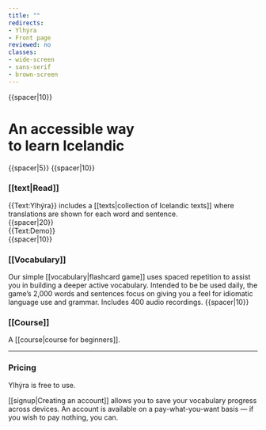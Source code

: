 ```yaml
---
title: ""
redirects:
- Ylhýra
- Front page
reviewed: no
classes:
- wide-screen
- sans-serif
- brown-screen
---
```

<!-- <div style="
  background: #f09f9f;
  padding: 8px 12px;
  border: 1px solid #ce8d8d;
  border-radius: 5px;">
This is a testing site for the next version of Ylhýra. It contains some bugs and non-functioning links.
</div> -->

<div id="frontpage-screen">
{{spacer|10}}
<h1>An accessible way <br/>to learn Icelandic</h1>
{{spacer|5}}
<Frontpage/>
{{spacer|10}}

<h3>[[text|Read]]</h3>
<div id="frontpage-splash-screen">
<div id="frontpage-splash-screen-english">
<span class="underline_links">{{Text:Ylhýra}}</span> includes a [[texts|collection of Icelandic texts]] where translations are shown for each word and sentence.
</div>
{{spacer|20}}
<div id="frontpage-splash-screen-demo">
{{Text:Demo}}
</div>
</div>
{{spacer|10}}

<h3>[[Vocabulary]]</h3>

Our simple [[vocabulary|flashcard game]] uses spaced repetition to assist you in building a deeper active vocabulary. Intended to be be used daily, the game’s 2,000 words and sentences focus on giving you a feel for idiomatic language use and grammar.  Includes 400 audio recordings.
{{spacer|10}}

<h3>[[Course]]</h3>

A [[course|course for beginners]].

---

<div class="frontpage-pricing">
<h3>Pricing</h3>

Ylhýra is free to use.

[[signup|Creating an account]] allows you to save your vocabulary progress across devices. An account is available on a pay-what-you-want basis — if you wish to pay nothing, you can.

</div>
</div>
<!--

Ylhýra is a

2000 words and sentences


--->

<!--
<hr/>

<div id="latest-articles">
<div>
'''[[Texts|<span style="color:black">Latest articles</span>]]'''
</div>
{{Front page item
|title=Brennu-Njáls_saga/Höskuldur_og_brennan
|displayed title=Kaflar úr Brennu-Njáls sögu
|image=Möðruvallabók f13r.jpg
|word count=2,200
|level=B1
}}
{{Front page item
|title=Egils saga/Veisla hjá afa
|displayed title=Kafli úr Egils sögu
|image=Artyom-kabajev-gOF5rrU1EpU-unsplash.jpg
|word count=270
|level=A1
}}
{{Front page item
|title=Vestmannaeyjar
|displayed title=Vestmannaeyjar
|image=Anders-nord-t8jBiJQx4eE-unsplash.jpg
|word count=90
|level=A2
}}
</div>

<hr/>

<div style="font-size:94%">'''[[explanations|<span style="color:black">Recent explanatory material</span>]]'''</div>
{{Project:Newest}}
-->
